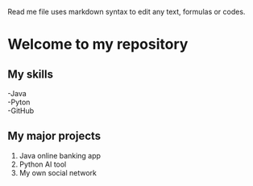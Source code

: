 Read me file uses markdown syntax to edit any text, formulas or codes.

# Welcome to my repository

## My skills
-Java  
-Pyton  
-GitHub  

## My major projects
1. Java online banking app
2. Python AI tool
3.  My own social network
